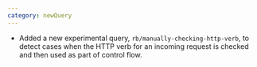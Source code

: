 ```yaml
---
category: newQuery
---
```

* Added a new experimental query, `rb/manually-checking-http-verb`, to detect cases when the HTTP verb for an incoming request is checked and then used as part of control flow.